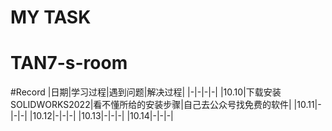 # MY TASK
# TAN7-s-room
#Record
|日期|学习过程|遇到问题|解决过程|
|-|-|-|-|
|10.10|下载安装SOLIDWORKS2022|看不懂所给的安装步骤|自己去公众号找免费的软件|
|10.11|-|-|-|
|10.12|-|-|-|
|10.13|-|-|-|
|10.14|-|-|-|
